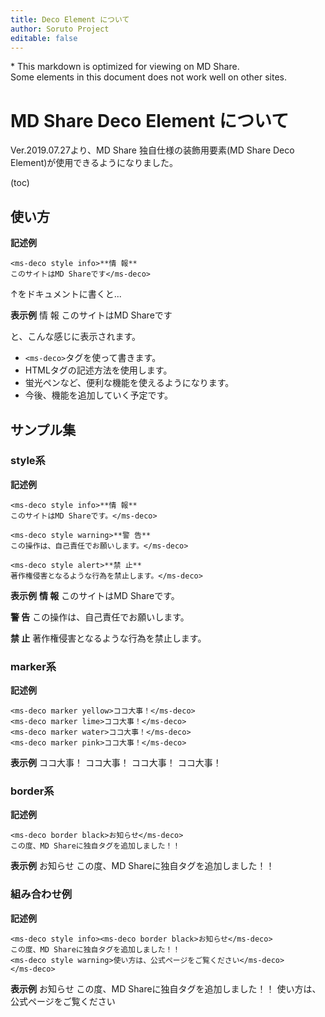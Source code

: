 ```yaml
---
title: Deco Element について
author: Soruto Project
editable: false
---
```

<span class="showOnOther">* This markdown is optimized for viewing on MD Share.<br>Some elements in this document does not work well on other sites.</span>

# MD Share Deco Element について
Ver.2019.07.27より、MD Share 独自仕様の装飾用要素(MD Share Deco Element)が使用できるようになりました。

(toc)

## 使い方
**記述例**
```
<ms-deco style info>**情 報**
このサイトはMD Shareです</ms-deco>
```
↑をドキュメントに書くと...

**表示例**
<ms-deco style info>情 報
このサイトはMD Shareです</ms-deco>

と、こんな感じに表示されます。

* `<ms-deco>`タグを使って書きます。
* HTMLタグの記述方法を使用します。
* 蛍光ペンなど、便利な機能を使えるようになります。
* 今後、機能を追加していく予定です。

## サンプル集

### style系
**記述例**
```
<ms-deco style info>**情 報**
このサイトはMD Shareです。</ms-deco>

<ms-deco style warning>**警 告**
この操作は、自己責任でお願いします。</ms-deco>

<ms-deco style alert>**禁 止**
著作権侵害となるような行為を禁止します。</ms-deco>
```
**表示例**
<ms-deco style info>**情 報**
このサイトはMD Shareです。</ms-deco>

<ms-deco style warning>**警 告**
この操作は、自己責任でお願いします。</ms-deco>

<ms-deco style alert>**禁 止**
著作権侵害となるような行為を禁止します。</ms-deco>

### marker系
**記述例**
```
<ms-deco marker yellow>ココ大事！</ms-deco>
<ms-deco marker lime>ココ大事！</ms-deco>
<ms-deco marker water>ココ大事！</ms-deco>
<ms-deco marker pink>ココ大事！</ms-deco>
```
**表示例**
<ms-deco marker yellow>ココ大事！</ms-deco>
<ms-deco marker lime>ココ大事！</ms-deco>
<ms-deco marker water>ココ大事！</ms-deco>
<ms-deco marker pink>ココ大事！</ms-deco>

### border系
**記述例**
```
<ms-deco border black>お知らせ</ms-deco>
この度、MD Shareに独自タグを追加しました！！
```
**表示例**
<ms-deco border black>お知らせ</ms-deco>
この度、MD Shareに独自タグを追加しました！！

### 組み合わせ例
**記述例**
```
<ms-deco style info><ms-deco border black>お知らせ</ms-deco>
この度、MD Shareに独自タグを追加しました！！
<ms-deco style warning>使い方は、公式ページをご覧ください</ms-deco>
</ms-deco>
```
**表示例**
<ms-deco style info><ms-deco border black>お知らせ</ms-deco>
この度、MD Shareに独自タグを追加しました！！
<ms-deco style warning>使い方は、公式ページをご覧ください</ms-deco>
</ms-deco>